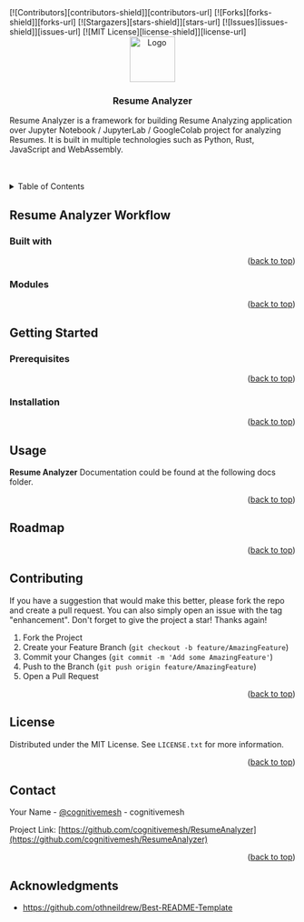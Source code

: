 <div id="top"></div>
<!-- PROJECT SHIELDS -->
<!--
*** I'm using markdown "reference style" links for readability.
*** Reference links are enclosed in brackets [ ] instead of parentheses ( ).
*** See the bottom of this document for the declaration of the reference variables
*** for contributors-url, forks-url, etc. This is an optional, concise syntax you may use.
*** https://www.markdownguide.org/basic-syntax/#reference-style-links
-->
[![Contributors][contributors-shield]][contributors-url]
[![Forks][forks-shield]][forks-url]
[![Stargazers][stars-shield]][stars-url]
[![Issues][issues-shield]][issues-url]
[![MIT License][license-shield]][license-url]

<!-- PROJECT LOGO -->
<br />
<div align="center">
  <a href="https://github.com/Cognitivemesh/ResumeAnalyzer">
    <img src="images/logo.png" alt="Logo" width="80" height="80">
  </a>

  <h3 align="center">Resume Analyzer</h3>

</div>
<div align="left">
<p>Resume Analyzer is a framework for building Resume Analyzing application over Jupyter Notebook / JupyterLab / GoogleColab project for analyzing Resumes. It is built in multiple technologies such as Python, Rust, JavaScript and WebAssembly.</p>
</div>
<br />
<br />
<!-- TABLE OF CONTENTS -->
<details>
  <summary>Table of Contents</summary>
  <ol>
    <li>
      <a href="#resume-analyzer-workflow">Resume Analyzer Workflow</a>
      <ul>
        <li><a href="#built-with">Built With</a></li>
      </ul>
    </li>
    <li>
      <a href="#getting-started">Getting Started</a>
      <ul>
        <li><a href="#prerequisites">Prerequisites</a></li>
        <li><a href="#installation">Installation</a></li>
      </ul>
    </li>
    <li><a href="#usage">Usage</a></li>
    <li><a href="#roadmap">Roadmap</a></li>
    <li><a href="#contributing">Contributing</a></li>
    <li><a href="#license">License</a></li>
    <li><a href="#contact">Contact</a></li>
    <li><a href="#acknowledgments">Acknowledgments</a></li>
  </ol>
</details>

## Resume Analyzer Workflow

### Built with

<p align="right">(<a href="#top">back to top</a>)</p>

### Modules

<p align="right">(<a href="#top">back to top</a>)</p>

<!-- GETTING -->
## Getting Started

### Prerequisites

<p align="right">(<a href="#top">back to top</a>)</p>

### Installation

<p align="right">(<a href="#top">back to top</a>)</p>

<!-- USAGE -->
## Usage

**Resume Analyzer** Documentation could be found at the following docs folder.

<p align="right">(<a href="#top">back to top</a>)</p>

<!-- ROADMAP -->
## Roadmap

<p align="right">(<a href="#top">back to top</a>)</p>

<!-- CONTRIBUTING -->
## Contributing

If you have a suggestion that would make this better, please fork the repo and create a pull request. You can also simply open an issue with the tag "enhancement".
Don't forget to give the project a star! Thanks again!

1. Fork the Project
2. Create your Feature Branch (`git checkout -b feature/AmazingFeature`)
3. Commit your Changes (`git commit -m 'Add some AmazingFeature'`)
4. Push to the Branch (`git push origin feature/AmazingFeature`)
5. Open a Pull Request

<p align="right">(<a href="#top">back to top</a>)</p>

<!-- LICENSE -->
## License

Distributed under the MIT License. See `LICENSE.txt` for more information.

<p align="right">(<a href="#top">back to top</a>)</p>

<!-- CONTACT -->
## Contact

Your Name - [@cognitivemesh](https://twitter.com/cognitivemesh) - cognitivemesh

Project Link: [https://github.com/cognitivemesh/ResumeAnalyzer](https://github.com/cognitivemesh/ResumeAnalyzer)

<p align="right">(<a href="#top">back to top</a>)</p>

## Acknowledgments

* https://github.com/othneildrew/Best-README-Template
